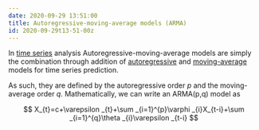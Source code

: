 ```yaml
---
date: 2020-09-29 13:51:00
title: Autoregressive-moving-average models (ARMA) 
id: 2020-09-29t13-51-00z
---
```


In [time series](./2020-09-23t15-18-55z.md) analysis
Autoregressive-moving-average models are simply the combination through
addition of [autoregressive](./2020-09-23t15-14-39z.md) and
[moving-average](2020-09-29t12-46-47z.md) models for time series prediction.

As such, they are defined by the autoregressive order $p$ and the
moving-average order $q$. Mathematically, we can write an ARMA(p,q) model as

$$ 
X_{t}=c+\varepsilon _{t}+\sum _{i=1}^{p}\varphi
_{i}X_{t-i}+\sum _{i=1}^{q}\theta _{i}\varepsilon _{t-i} 
$$
